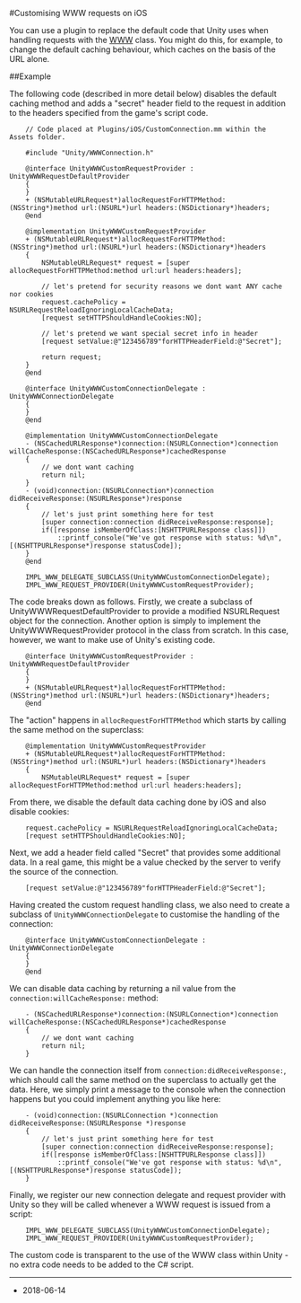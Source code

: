 #Customising WWW requests on iOS

You can use a plugin to replace the default code that Unity uses when handling requests with the [WWW](ScriptRef:WWW.html) class. You might do this, for example, to change the default caching behaviour, which caches on the basis of the URL alone.

##Example

The following code (described in more detail below) disables the default caching method and adds a "secret" header field to the request in addition to the headers specified from the game's script code.

````
	// Code placed at Plugins/iOS/CustomConnection.mm within the Assets folder.

	#include "Unity/WWWConnection.h"

	@interface UnityWWWCustomRequestProvider : UnityWWWRequestDefaultProvider
	{
	}
	+ (NSMutableURLRequest*)allocRequestForHTTPMethod:(NSString*)method url:(NSURL*)url headers:(NSDictionary*)headers;
	@end

	@implementation UnityWWWCustomRequestProvider
	+ (NSMutableURLRequest*)allocRequestForHTTPMethod:(NSString*)method url:(NSURL*)url headers:(NSDictionary*)headers
	{
		NSMutableURLRequest* request = [super allocRequestForHTTPMethod:method url:url headers:headers];

		// let's pretend for security reasons we dont want ANY cache nor cookies
		request.cachePolicy = NSURLRequestReloadIgnoringLocalCacheData;
		[request setHTTPShouldHandleCookies:NO];

		// let's pretend we want special secret info in header
		[request setValue:@"123456789"forHTTPHeaderField:@"Secret"];

		return request;
	}
	@end

	@interface UnityWWWCustomConnectionDelegate : UnityWWWConnectionDelegate
	{
	}
	@end

	@implementation UnityWWWCustomConnectionDelegate
	- (NSCachedURLResponse*)connection:(NSURLConnection*)connection willCacheResponse:(NSCachedURLResponse*)cachedResponse
	{
		// we dont want caching
		return nil;
	}
	- (void)connection:(NSURLConnection*)connection didReceiveResponse:(NSURLResponse*)response
	{
		// let's just print something here for test
		[super connection:connection didReceiveResponse:response];
		if([response isMemberOfClass:[NSHTTPURLResponse class]])
			::printf_console("We've got response with status: %d\n", [(NSHTTPURLResponse*)response statusCode]);
	}
	@end

	IMPL_WWW_DELEGATE_SUBCLASS(UnityWWWCustomConnectionDelegate);
	IMPL_WWW_REQUEST_PROVIDER(UnityWWWCustomRequestProvider);
````

The code breaks down as follows. Firstly, we create a subclass of UnityWWWRequestDefaultProvider to provide a modified NSURLRequest object for the connection. Another option is simply to implement the UnityWWWRequestProvider protocol in the class from scratch. In this case, however, we want to make use of Unity's existing code.

````
	@interface UnityWWWCustomRequestProvider : UnityWWWRequestDefaultProvider
	{
	}
	+ (NSMutableURLRequest*)allocRequestForHTTPMethod:(NSString*)method url:(NSURL*)url headers:(NSDictionary*)headers;
	@end
````

The "action" happens in `allocRequestForHTTPMethod` which starts by calling the same method on the superclass:

````
	@implementation UnityWWWCustomRequestProvider
	+ (NSMutableURLRequest*)allocRequestForHTTPMethod:(NSString*)method url:(NSURL*)url headers:(NSDictionary*)headers
	{
		NSMutableURLRequest* request = [super allocRequestForHTTPMethod:method url:url headers:headers];
````

From there, we disable the default data caching done by iOS and also disable cookies:

````
	request.cachePolicy = NSURLRequestReloadIgnoringLocalCacheData;
	[request setHTTPShouldHandleCookies:NO];
````

Next, we add a header field called "Secret" that provides some additional data. In a real game, this might be a value checked by the server to verify the source of the connection.

````
	[request setValue:@"123456789"forHTTPHeaderField:@"Secret"];
````

Having created the custom request handling class, we also need to create a subclass of `UnityWWWConnectionDelegate` to customise the handling of the connection:

````
	@interface UnityWWWCustomConnectionDelegate : UnityWWWConnectionDelegate
	{
	}
	@end
````

We can disable data caching by returning a nil value from the `connection:willCacheResponse:` method:

````
	- (NSCachedURLResponse*)connection:(NSURLConnection*)connection willCacheResponse:(NSCachedURLResponse*)cachedResponse
	{
		// we dont want caching
		return nil;
	}
````

We can handle the connection itself from `connection:didReceiveResponse:`, which should call the same method on the superclass to actually get the data. Here, we simply print a message to the console when the connection happens but you could implement anything you like here:

````
	- (void)connection:(NSURLConnection *)connection didReceiveResponse:(NSURLResponse *)response
	{
		// let's just print something here for test
		[super connection:connection didReceiveResponse:response];
		if([response isMemberOfClass:[NSHTTPURLResponse class]])
			::printf_console("We've got response with status: %d\n", [(NSHTTPURLResponse*)response statusCode]);
	}
````

Finally, we register our new connection delegate and request provider with Unity so they will be called whenever a WWW request is issued from a script:

````
	IMPL_WWW_DELEGATE_SUBCLASS(UnityWWWCustomConnectionDelegate);
	IMPL_WWW_REQUEST_PROVIDER(UnityWWWCustomRequestProvider);
````

The custom code is transparent to the use of the WWW class within Unity - no extra code needs to be added to the C# script.

---

* <span class="page-edit">2018-06-14  <!-- include IncludeTextAmendPageSomeEdit --></span>